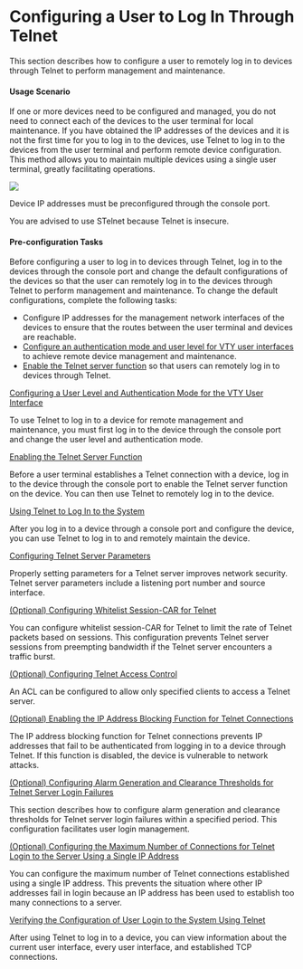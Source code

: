 Configuring a User to Log In Through Telnet
===========================================

This section describes how to configure a user to remotely log in to devices through Telnet to perform management and maintenance.

#### Usage Scenario

If one or more devices need to be configured and managed, you do not need to connect each of the devices to the user terminal for local maintenance. If you have obtained the IP addresses of the devices and it is not the first time for you to log in to the devices, use Telnet to log in to the devices from the user terminal and perform remote device configuration. This method allows you to maintain multiple devices using a single user terminal, greatly facilitating operations.

![](../../../../public_sys-resources/note_3.0-en-us.png) 

Device IP addresses must be preconfigured through the console port.

You are advised to use STelnet because Telnet is insecure.



#### Pre-configuration Tasks

Before configuring a user to log in to devices through Telnet, log in to the devices through the console port and change the default configurations of the devices so that the user can remotely log in to the devices through Telnet to perform management and maintenance. To change the default configurations, complete the following tasks:

* Configure IP addresses for the management network interfaces of the devices to ensure that the routes between the user terminal and devices are reachable.
* [Configure an authentication mode and user level for VTY user interfaces](dc_vrp_basic_cfg_0031.html) to achieve remote device management and maintenance.
* [Enable the Telnet server function](dc_vrp_basic_cfg_0033.html) so that users can remotely log in to devices through Telnet.


[Configuring a User Level and Authentication Mode for the VTY User Interface](../../../../software/nev8r10_vrpv8r16/user/vrp/dc_vrp_basic_cfg_0031.html)

To use Telnet to log in to a device for remote management and maintenance, you must first log in to the device through the console port and change the user level and authentication mode.

[Enabling the Telnet Server Function](../../../../software/nev8r10_vrpv8r16/user/vrp/dc_vrp_basic_cfg_0033.html)

Before a user terminal establishes a Telnet connection with a device, log in to the device through the console port to enable the Telnet server function on the device. You can then use Telnet to remotely log in to the device.

[Using Telnet to Log In to the System](../../../../software/nev8r10_vrpv8r16/user/vrp/dc_vrp_basic_cfg_0035.html)

After you log in to a device through a console port and configure the device, you can use Telnet to log in to and remotely maintain the device.

[Configuring Telnet Server Parameters](../../../../software/nev8r10_vrpv8r16/user/vrp/dc_vrp_basic_cfg_0034.html)

Properly setting parameters for a Telnet server improves network security. Telnet server parameters include a listening port number and source interface.

[(Optional) Configuring Whitelist Session-CAR for Telnet](../../../../software/nev8r10_vrpv8r16/user/vrp/dc_vrp_login_cfg_0001.html)

You can configure whitelist session-CAR for Telnet to limit the rate of Telnet packets based on sessions. This configuration prevents Telnet server sessions from preempting bandwidth if the Telnet server encounters a traffic burst.

[(Optional) Configuring Telnet Access Control](../../../../software/nev8r10_vrpv8r16/user/vrp/dc_vrp_basic_cfg_0122.html)

An ACL can be configured to allow only specified clients to access a Telnet server.

[(Optional) Enabling the IP Address Blocking Function for Telnet Connections](../../../../software/nev8r10_vrpv8r16/user/vrp/dc_vrp_basic_cfg_0143.html)

The IP address blocking function for Telnet connections prevents IP addresses that fail to be authenticated from logging in to a device through Telnet. If this function is disabled, the device is vulnerable to network attacks.

[(Optional) Configuring Alarm Generation and Clearance Thresholds for Telnet Server Login Failures](../../../../software/nev8r10_vrpv8r16/user/vrp/dc_vrp_basic_cfg_0145.html)

This section describes how to configure alarm generation and clearance thresholds for Telnet server login failures within a specified period. This configuration facilitates user login management.

[(Optional) Configuring the Maximum Number of Connections for Telnet Login to the Server Using a Single IP Address](../../../../software/nev8r10_vrpv8r16/user/vrp/dc_vrp_login_cfg_0003.html)

You can configure the maximum number of Telnet connections established using a single IP address. This prevents the situation where other IP addresses fail in login because an IP address has been used to establish too many connections to a server.

[Verifying the Configuration of User Login to the System Using Telnet](../../../../software/nev8r10_vrpv8r16/user/vrp/dc_vrp_basic_cfg_0036.html)

After using Telnet to log in to a device, you can view information about the current user interface, every user interface, and established TCP connections.